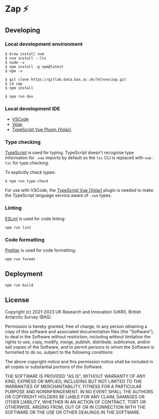 # Zap ⚡️

## Developing

### Local development environment

```
$ brew install nvm
$ nvm install --lts
$ node -v
$ npm install -g npm@latest
$ npm -v

$ git clone https://gitlab.data.bas.ac.uk/felnne/zap.git
$ cd zap
$ npm install

$ npm run dev
```

### Local development IDE

- [VSCode](https://code.visualstudio.com/)
- [Volar](https://marketplace.visualstudio.com/items?itemName=Vue.volar)
- [TypeScript Vue Plugin (Volar)](https://marketplace.visualstudio.com/items?itemName=Vue.vscode-typescript-vue-plugin).

### Type checking

[TypeScript](https://www.typescriptlang.org) is used for typing. TypeScript doesn't recognise type information for 
`.vue` imports by default so the `tsc` CLI is replaced with `vue-tsc` for type checking. 

To explicitly check types:

```
$ npm run type-check
```

For use with VSCode, the 
[TypeScript Vue (Volar)](https://marketplace.visualstudio.com/items?itemName=Vue.vscode-typescript-vue-plugin) plugin
is needed to make the TypeScript language service aware of `.vue` types.


### Linting

[ESLint](https://eslint.org/) is used for code linting:

```
npm run lint
```

### Code formatting

[Prettier](http://prettier.io) is used for code formatting:

```
npm run format
```

## Deployment

```
npm run build
```

## License

Copyright (c) 2021-2023 UK Research and Innovation (UKRI), British Antarctic Survey (BAS).

Permission is hereby granted, free of charge, to any person obtaining a copy
of this software and associated documentation files (the "Software"), to deal
in the Software without restriction, including without limitation the rights
to use, copy, modify, merge, publish, distribute, sublicense, and/or sell
copies of the Software, and to permit persons to whom the Software is
furnished to do so, subject to the following conditions:

The above copyright notice and this permission notice shall be included in all
copies or substantial portions of the Software.

THE SOFTWARE IS PROVIDED "AS IS", WITHOUT WARRANTY OF ANY KIND, EXPRESS OR
IMPLIED, INCLUDING BUT NOT LIMITED TO THE WARRANTIES OF MERCHANTABILITY,
FITNESS FOR A PARTICULAR PURPOSE AND NONINFRINGEMENT. IN NO EVENT SHALL THE
AUTHORS OR COPYRIGHT HOLDERS BE LIABLE FOR ANY CLAIM, DAMAGES OR OTHER
LIABILITY, WHETHER IN AN ACTION OF CONTRACT, TORT OR OTHERWISE, ARISING FROM,
OUT OF OR IN CONNECTION WITH THE SOFTWARE OR THE USE OR OTHER DEALINGS IN THE
SOFTWARE.
